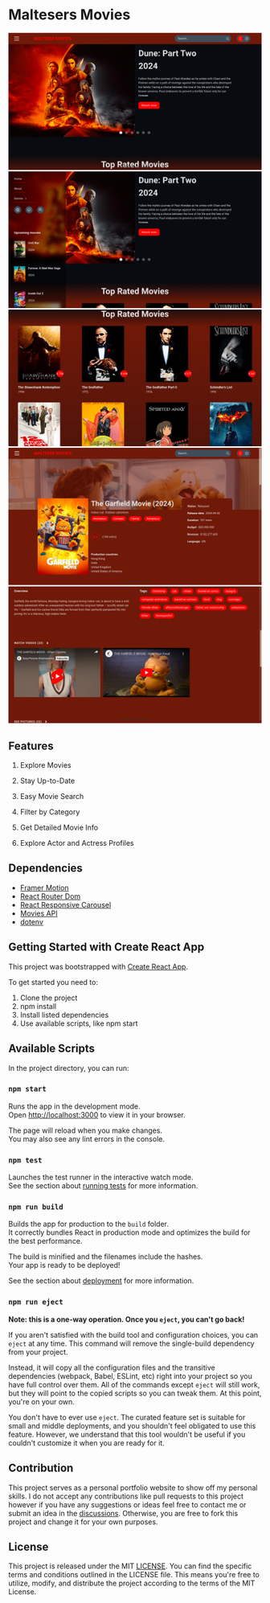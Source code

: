 # Maltesers Movies

![Malteser Movies](https://github.com/jjvsiah/MaltesersMovies/blob/main/src/assets/images/project-previews/project-preview-1.png?raw=true)
![Malteser Movies](https://github.com/jjvsiah/MaltesersMovies/blob/main/src/assets/images/project-previews/project-preview-2.png?raw=true)
![Malteser Movies](https://github.com/jjvsiah/MaltesersMovies/blob/main/src/assets/images/project-previews/project-preview-3.png?raw=true)
![Malteser Movies](https://github.com/jjvsiah/MaltesersMovies/blob/main/src/assets/images/project-previews/project-preview-4.png?raw=true)
![Malteser Movies](https://github.com/jjvsiah/MaltesersMovies/blob/main/src/assets/images/project-previews/project-preview-5.png?raw=true)

## Features

1. Explore Movies
2. Stay Up-to-Date
3. Easy Movie Search
4. Filter by Category
5. Get Detailed Movie Info

6. Explore Actor and Actress Profiles

## Dependencies
- [Framer Motion](https://www.framer.com/motion/)
- [React Router Dom](https://www.npmjs.com/package/react-router-dom)
- [React Responsive Carousel](https://www.npmjs.com/package/react-responsive-carousel)
- [Movies API](https://developer.themoviedb.org/docs)
- [dotenv](https://www.npmjs.com/package/dotenv)

## Getting Started with Create React App <a id="gettingStarted"></a>

This project was bootstrapped with [Create React App](https://github.com/facebook/create-react-app).

To get started you need to:

1. Clone the project
2. npm install
3. Install listed dependencies
4. Use available scripts, like npm start

## Available Scripts <a id="scripts"></a>

In the project directory, you can run:

### `npm start`

Runs the app in the development mode.\
Open [http://localhost:3000](http://localhost:3000) to view it in your browser.

The page will reload when you make changes.\
You may also see any lint errors in the console.

### `npm test`

Launches the test runner in the interactive watch mode.\
See the section about [running tests](https://facebook.github.io/create-react-app/docs/running-tests) for more information.

### `npm run build`

Builds the app for production to the `build` folder.\
It correctly bundles React in production mode and optimizes the build for the best performance.

The build is minified and the filenames include the hashes.\
Your app is ready to be deployed!

See the section about [deployment](https://facebook.github.io/create-react-app/docs/deployment) for more information.

### `npm run eject`

**Note: this is a one-way operation. Once you `eject`, you can't go back!**

If you aren't satisfied with the build tool and configuration choices, you can `eject` at any time. This command will remove the single-build dependency from your project.

Instead, it will copy all the configuration files and the transitive dependencies (webpack, Babel, ESLint, etc) right into your project so you have full control over them. All of the commands except `eject` will still work, but they will point to the copied scripts so you can tweak them. At this point, you're on your own.

You don't have to ever use `eject`. The curated feature set is suitable for small and middle deployments, and you shouldn't feel obligated to use this feature. However, we understand that this tool wouldn't be useful if you couldn't customize it when you are ready for it.

## Contribution <a id="contribution"></a>

This project serves as a personal portfolio website to show off my personal skills. I do not accept any contributions like pull requests to this project however if you have any suggestions or ideas feel free to contact me or submit an idea in the [discussions](https://github.com/jjvsiah/MalteserMovies/discussions). Otherwise, you are free to fork this project and change it for your own purposes. 

## License  <a id="license"></a>
This project is released under the MIT [LICENSE](https://github.com/jjvsiah/MalteserMovies/blob/main/LICENSE). You can find the specific terms and conditions outlined in the LICENSE file. This means you're free to utilize, modify, and distribute the project according to the terms of the MIT License.
